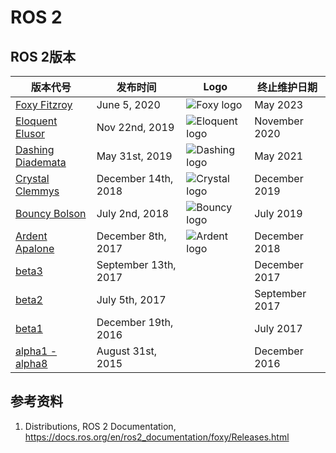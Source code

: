 # ROS 2
## ROS 2版本

| 版本代号                                                     | 发布时间             | Logo                                                         | 终止维护日期   |
| ------------------------------------------------------------ | -------------------- | ------------------------------------------------------------ | -------------- |
| [Foxy Fitzroy](https://docs.ros.org/en/ros2_documentation/foxy/Releases/Release-Foxy-Fitzroy.html) | June 5, 2020         | ![Foxy logo](https://docs.ros.org/en/ros2_documentation/foxy/_images/foxy-small.png) | May 2023       |
| [Eloquent Elusor](https://docs.ros.org/en/ros2_documentation/foxy/Releases/Release-Eloquent-Elusor.html) | Nov 22nd, 2019       | ![Eloquent logo](https://docs.ros.org/en/ros2_documentation/foxy/_images/eloquent-small.png) | November 2020  |
| [Dashing Diademata](https://docs.ros.org/en/ros2_documentation/foxy/Releases/Release-Dashing-Diademata.html) | May 31st, 2019       | ![Dashing logo](https://docs.ros.org/en/ros2_documentation/foxy/_images/dashing-small.png) | May 2021       |
| [Crystal Clemmys](https://docs.ros.org/en/ros2_documentation/foxy/Releases/Release-Crystal-Clemmys.html) | December 14th, 2018  | ![Crystal logo](https://docs.ros.org/en/ros2_documentation/foxy/_images/crystal-small.png) | December 2019  |
| [Bouncy Bolson](https://docs.ros.org/en/ros2_documentation/foxy/Releases/Release-Bouncy-Bolson.html) | July 2nd, 2018       | ![Bouncy logo](https://docs.ros.org/en/ros2_documentation/foxy/_images/bouncy-small.png) | July 2019      |
| [Ardent Apalone](https://docs.ros.org/en/ros2_documentation/foxy/Releases/Release-Ardent-Apalone.html) | December 8th, 2017   | ![Ardent logo](https://docs.ros.org/en/ros2_documentation/foxy/_images/ardent-small.png) | December 2018  |
| [beta3](https://docs.ros.org/en/ros2_documentation/foxy/Releases/Beta3-Overview.html) | September 13th, 2017 |                                                              | December 2017  |
| [beta2](https://docs.ros.org/en/ros2_documentation/foxy/Releases/Beta2-Overview.html) | July 5th, 2017       |                                                              | September 2017 |
| [beta1](https://docs.ros.org/en/ros2_documentation/foxy/Releases/Beta1-Overview.html) | December 19th, 2016  |                                                              | July 2017      |
| [alpha1 - alpha8](https://docs.ros.org/en/ros2_documentation/foxy/Releases/Alpha-Overview.html) | August 31st, 2015    |                                                              | December 2016  |

## 参考资料
1. Distributions, ROS 2 Documentation, https://docs.ros.org/en/ros2_documentation/foxy/Releases.html
